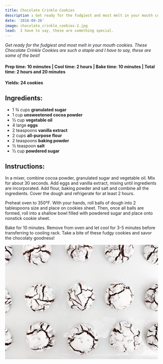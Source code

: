 ```yaml
---
title: Chocolate Crinkle Cookies 
description : Get ready for the fudgiest and most melt in your mouth cookies. These Chocolate Crinkle Cookies are such a staple and I have to say, these are some of the best! 
date: '2018-09-26'
image: chocolate_crinkle_cookies-2.jpg
lead:  I have to say, these are something special.
---
```

*Get ready for the fudgiest and most melt in your mouth cookies. These Chocolate Crinkle Cookies are such a staple and I have to say, these are some of the best!*


#### Prep time: 10 mimutes | Cool time: 2 hours | Bake time: 10 minutes | Total time: 2 hours and 20 minutes

#### Yields: 24 cookies

## Ingredients:

- 1 ¾ cups **granulated sugar**
- 1 cup **unsweetened cocoa powder**
- ½ cup **vegetable oil**
- 4 large **eggs**
- 2 teaspoons **vanilla extract**
- 2 cups **all-purpose flour**
- 2 teaspoons **baking powder**
- ½ teaspoon **salt**
- ½ cup **powdered sugar**

## Instructions:

In a mixer, combine cocoa powder, granulated sugar and vegetable oil. Mix for about 30 seconds. Add eggs and vanilla extract, mixing until ingredients are incorporated. Add flour, baking powder and salt and combine all the ingredients. Cover the dough and refrigerate for at least 2 hours.

Preheat oven to 350°F. With your hands, roll balls of dough into 2 tablespoons size and place on cookies sheet. Then, once all balls are formed, roll into a shallow bowl filled with powdered sugar and place onto nonstick cookie sheet. 

Bake for 10 minutes. Remove from oven and let cool for 3-5 minutes before transferring to cooling rack. 
Take a bite of these fudgy cookies and savor the chocolaty goodness!

![](chocolate_crinkle_cookies.jpg)






